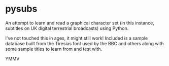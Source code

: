 pysubs
======

An attempt to learn and read a graphical character set (in this instance,
subtitles on UK digital terrestrial broadcasts) using Python.

I've not touched this in ages, it might still work! Included is a sample
database built from the Tiresias font used by the BBC and others along
with some sample titles to learn from and test with.

YMMV
